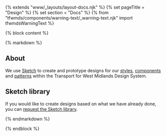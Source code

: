 {% extends "www/_layouts/layout-docs.njk" %}
{% set pageTitle = "Design" %}
{% set section = "Docs" %}
{% from "tfwmds/components/warning-text/_warning-text.njk" import tfwmdsWarningText %}

{% block content %}

{% markdown %}

## About

We use <a href="https://www.sketch.com/" target="_blank" rel="noopener noreferrer">Sketch</a> to create and prototype designs for our [styles](/styles/), [components](/components/) and [patterns](/patterns/) within the Transport for West Midlands Design System.

## Sketch library

If you would like to create designs based on what we have already done, you can <a href="https://forms.office.com/Pages/ResponsePage.aspx?id=RetZCK7xCk6e-ubWa7tnL0kEZK0X_-9IoNQ__PZJI49UNlBZUFRPNENVTFRWV08xQk1SN0FPR0dDQi4u" target='_blank' rel="noopener noreferrer">request the Sketch library</a>.

{% endmarkdown %}

{% endblock %}
